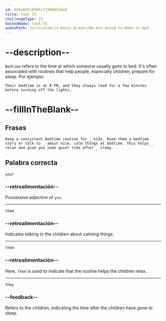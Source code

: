 ```yaml
---
id: 655a8d7c939fcf37604516e4
title: Task 73
challengeType: 22
dashedName: task-73
audioPath: curriculum/js-music-player/We-Are-Going-to-Make-it.mp3
---
```


<!--
AUDIO REFERENCE: 
Jake: Amazing. Hmm… How about bedtime?

Sarah: Keep a consistent bedtime routine for your kids. Read them a bedtime story or talk to them about nice, calm things at bedtime. This helps them relax and give you some quiet time after they sleep.
-->

# --description--

`Bedtime` refers to the time at which someone usually goes to bed. It's often associated with routines that help people, especially children, prepare for sleep. Por ejemplo:

`Their bedtime is at 8 PM, and they always read for a few minutes before turning off the lights.`

# --fillInTheBlank--

## Frases

`Keep a consistent bedtime routine for _ kids. Read them a bedtime story or talk to _ about nice, calm things at bedtime. This helps _ relax and give you some quiet time after _ sleep.`

## Palabra correcta

`your`

### --retroalimentación--

Possessive adjective of `you`.

---

`them`

### --retroalimentación--

Indicates talking to the children about calming things.

---

`them`

### --retroalimentación--

Here, `them` is used to indicate that the routine helps the children relax.

---

`they`

### --feedback--

Refers to the children, indicating the time after the children have gone to sleep.
